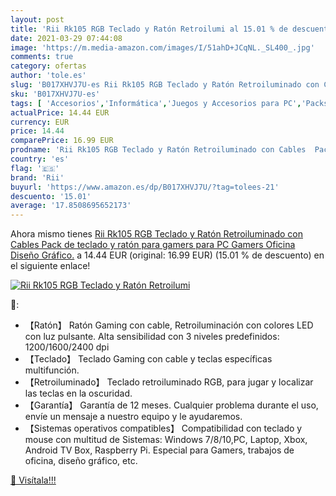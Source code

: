 ```yaml
---
layout: post
title: 'Rii Rk105 RGB Teclado y Ratón Retroilumi al 15.01 % de descuento'
date: 2021-03-29 07:44:08
image: 'https://m.media-amazon.com/images/I/51ahD+JCqNL._SL400_.jpg'
comments: true
category: ofertas
author: 'tole.es'
slug: 'B017XHVJ7U-es Rii Rk105 RGB Teclado y Ratón Retroiluminado con Cables...'
sku: 'B017XHVJ7U-es'
tags: [ 'Accesorios','Informática','Juegos y Accesorios para PC','Packs de teclado y ratón','PlayStation 2: Juegos, consolas y accesorios','Sistemas precursores y micro consolas','Teclados, ratones y periféricos de entrada','Videojuegos','ratón','rii','teclado', ]
actualPrice: 14.44 EUR
currency: EUR
price: 14.44
comparePrice: 16.99 EUR
prodname: 'Rii Rk105 RGB Teclado y Ratón Retroiluminado con Cables  Pack de teclado y ratón para gamers para PC Gamers  Oficina  Diseño Gráfico.'
country: 'es'
flag: '🇪🇸'
brand: 'Rii'
buyurl: 'https://www.amazon.es/dp/B017XHVJ7U/?tag=tolees-21'
descuento: '15.01'
average: '17.8508695652173'
---
```


Ahora mismo tienes [Rii Rk105 RGB Teclado y Ratón Retroiluminado con Cables  Pack de teclado y ratón para gamers para PC Gamers  Oficina  Diseño Gráfico.](https://www.amazon.es/dp/B017XHVJ7U/?tag=tolees-21) a 14.44 EUR (original: 16.99 EUR) (15.01 %  de descuento) en el siguiente enlace!

[![Rii Rk105 RGB Teclado y Ratón Retroilumi](https://m.media-amazon.com/images/I/51ahD+JCqNL._SL400_.jpg)](https://www.amazon.es/dp/B017XHVJ7U/?tag=tolees-21)

🔎:

- 【Ratón】 Ratón Gaming con cable, Retroiluminación con colores LED con luz pulsante. Alta sensibilidad con 3 niveles predefinidos: 1200/1600/2400 dpi
- 【Teclado】 Teclado Gaming con cable y teclas específicas multifunción.
- 【Retroiluminado】 Teclado retroiluminado RGB, para jugar y localizar las teclas en la oscuridad.
- 【Garantía】 Garantía de 12 meses. Cualquier problema durante el uso, envíe un mensaje a nuestro equipo y le ayudaremos.
- 【Sistemas operativos compatibles】 Compatibilidad con teclado y mouse con multitud de Sistemas: Windows 7/8/10,PC, Laptop, Xbox, Android TV Box, Raspberry Pi. Especial para Gamers, trabajos de oficina, diseño gráfico, etc.

[🛒 Visítala!!!](https://www.amazon.es/dp/B017XHVJ7U/?tag=tolees-21)
